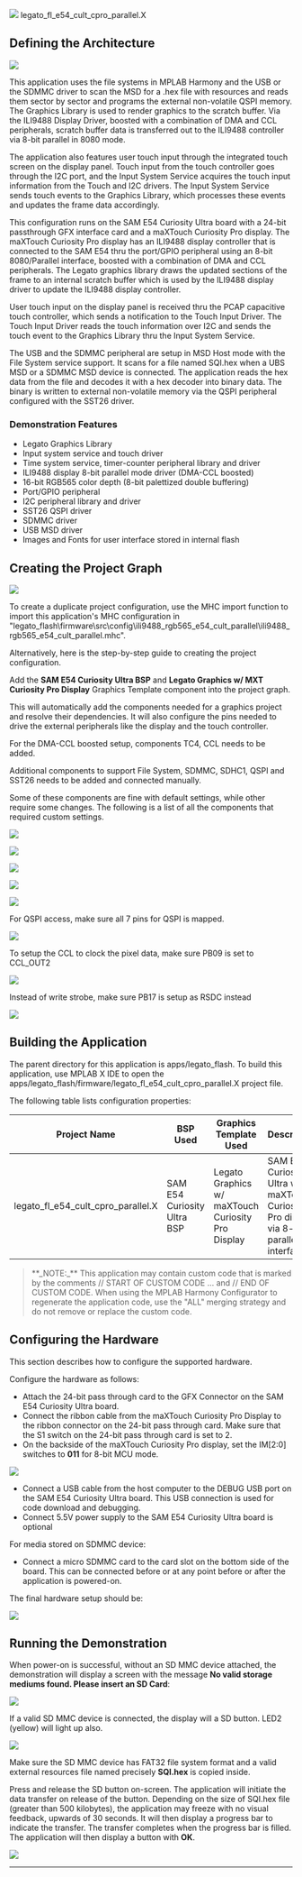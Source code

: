 
![](../../../../images/mhgs.png) legato_fl_e54_cult_cpro_parallel.X

Defining the Architecture
-------------------------

![](../../../../images/legato_fl_e54_cult_cpro_parallel_arch.png)

This application uses the file systems in MPLAB Harmony and the USB or the SDMMC
driver to scan the MSD for a .hex file with resources and reads them
sector by sector and programs the external non-volatile QSPI memory. The
Graphics Library is used to render graphics to the scratch buffer. Via
the ILI9488 Display Driver, boosted with a combination of DMA and CCL
peripherals, scratch buffer data is transferred out to the ILI9488
controller via 8-bit parallel in 8080 mode.

The application also features user touch input through the integrated
touch screen on the display panel. Touch input from the touch controller
goes through the I2C port, and the Input System Service acquires the
touch input information from the Touch and I2C drivers. The Input
System Service sends touch events to the Graphics Library, which
processes these events and updates the frame data accordingly.

This configuration runs on the SAM E54 Curiosity Ultra board with a
24-bit passthrough GFX interface card and a maXTouch Curiosity Pro
display. The maXTouch Curiosity Pro display has an ILI9488 display
controller that is connected to the SAM E54 thru the port/GPIO
peripheral using an 8-bit 8080/Parallel interface, boosted with
a combination of DMA and CCL peripherals. The Legato graphics library
draws the updated sections of the frame to an internal scratch buffer
which is used by the ILI9488 display driver to update the ILI9488
display controller.

User touch input on the display panel is received thru the PCAP
capacitive touch controller, which sends a notification to the Touch
Input Driver. The Touch Input Driver reads the touch information over
I2C and sends the touch event to the Graphics Library thru the Input
System Service.

The USB and the SDMMC peripheral are setup in MSD Host mode with the File System
service support. It scans for a file named SQI.hex when a UBS MSD or a SDMMC MSD
device is connected. The application reads the hex data from the
file and decodes it with a hex decoder into binary data. The binary
is written to external non-volatile memory via the QSPI peripheral
configured with the SST26 driver.

### Demonstration Features 

* Legato Graphics Library 
* Input system service and touch driver 
* Time system service, timer-counter peripheral library and driver 
* ILI9488 display 8-bit parallel mode driver (DMA-CCL boosted) 
* 16-bit RGB565 color depth (8-bit palettized double buffering) 
* Port/GPIO peripheral 
* I2C peripheral library and driver 
* SST26 QSPI driver 
* SDMMC driver
* USB MSD driver
* Images and Fonts for user interface stored in internal flash

Creating the Project Graph
--------------------------

![](../../../../images/legato_fl_e54_cult_cpro_parallel_pg.png)

To create a duplicate project configuration, use the MHC import function to import this application's MHC configuration in
"legato_flash\firmware\src\config\ili9488_rgb565_e54_cult_parallel\ili9488_rgb565_e54_cult_parallel.mhc".

Alternatively, here is the step-by-step guide to creating the project configuration.

Add the **SAM E54 Curiosity Ultra BSP** and **Legato Graphics w/ MXT Curiosity Pro Display** Graphics Template component into the project graph.

This will automatically add the components needed for a graphics project and resolve their dependencies. It will also configure the pins needed to drive the external peripherals like the display and the touch controller. 

For the DMA-CCL boosted setup, components TC4, CCL needs to be added. 

Additional components to support File System, SDMMC, SDHC1, QSPI and SST26 needs to be added and connected manually. 

Some of these components are fine with default settings, while other require some changes. The following is a list of all the components that required custom settings. 

![](../../../../images/legato_qs_e54_cult_cpro_parallel_pg1.png)

![](../../../../images/legato_qs_e54_cult_cpro_parallel_pg2.png)

![](../../../../images/legato_qs_e54_cult_cpro_parallel_pg5.png)

![](../../../../images/legato_fl_e54_cult_cpro_parallel.X_conf1.png)

![](../../../../images/legato_fl_e54_cult_cpro_parallel.X_conf3.png)

For QSPI access, make sure all 7 pins for QSPI is mapped.

![](../../../../images/legato_fl_e54_cult_cpro_parallel.X_conf4.png)

To setup the CCL to clock the pixel data, make sure PB09 is set to CCL_OUT2 

![](../../../../images/legato_fl_e54_cult_cpro_parallel.X_conf5.png)

Instead of write strobe, make sure PB17 is setup as RSDC instead

![](../../../../images/legato_fl_e54_cult_cpro_parallel.X_conf6.png)


Building the Application
------------------------

The parent directory for this application is apps/legato_flash. To build this application, use MPLAB X IDE to open the apps/legato_flash/firmware/legato_fl_e54_cult_cpro_parallel.X project file.

The following table lists configuration properties:

| Project Name  | BSP Used |Graphics Template Used | Description |
|---------------| ---------|---------------| ---------|
| legato_fl_e54_cult_cpro_parallel.X | SAM E54 Curiosity Ultra BSP | Legato Graphics w/ maXTouch Curiosity Pro Display | SAM E54 Curiosity Ultra w/ maXTouch Curiosity Pro display via 8-bit parallel interface |

> \*\*\_NOTE:\_\*\* This application may contain custom code that is marked by the comments // START OF CUSTOM CODE ... and // END OF CUSTOM CODE. When using the MPLAB Harmony Configurator to regenerate the application code, use the "ALL" merging strategy and do not remove or replace the custom code.

Configuring the Hardware
--------------------------

This section describes how to configure the supported hardware. 

Configure the hardware as follows: 

* Attach the 24-bit pass through card to the GFX Connector on the SAM E54 Curiosity Ultra board. 
* Connect the ribbon cable from the maXTouch Curiosity Pro Display to the ribbon connector on the 24-bit pass through card. Make sure that the S1 switch on the 24-bit pass through card is set to 2. 
* On the backside of the maXTouch Curiosity Pro display, set the IM[2:0] switches to **011** for 8-bit MCU mode. 

![](../../../../images/cpro_8_bit_parallel_conf.png)

* Connect a USB cable from the host computer to the DEBUG USB port on the SAM E54 Curiosity Ultra board. This USB connection is used for code download and debugging. 
* Connect 5.5V power supply to the SAM E54 Curiosity Ultra board is optional 

For media stored on SDMMC device: 

* Connect a micro SDMMC card to the card slot on the bottom side of the board. This can be connected before or at any point before or after the application is powered-on.

The final hardware setup should be: 

![](../../../../images/legato_qs_e54_cult_cpro_parallel_conf1.png)


Running the Demonstration
--------------------------

When power-on is successful, without an SD MMC device attached, the demonstration will display a screen with the message **No valid storage mediums found. Please insert an SD Card**:

![](../../../../images/legato_fl_e54_cult_cpro_parallel_run1.png)

If a valid SD MMC device is connected, the display will a SD button. LED2 (yellow) will light up also.

![](../../../../images/legato_fl_e54_cult_cpro_parallel_run2.png)

Make sure the SD MMC device has FAT32 file system format and a valid external resources file named precisely **SQI.hex** is copied inside.

Press and release the SD button on-screen. The application will initiate the data transfer on release of the button. Depending on the size of SQI.hex file (greater than 500 kilobytes), the application may freeze with no visual feedback, upwards of 30 seconds. It will then display a progress bar to indicate the transfer. The transfer completes when the progress bar is filled. The application will then display a button with **OK**.

![](../../../../images/legato_fl_e54_cult_cpro_parallel_run3.png)

* * * * *
